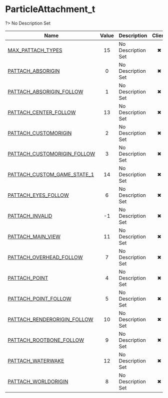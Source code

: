 # ParticleAttachment_t
?> No Description Set

Name|Value|Description|Client
--|:--:|--|:--:
[MAX_PATTACH_TYPES](Constants/ParticleAttachment_t/MAX_PATTACH_TYPES)|15|No Description Set|✖
[PATTACH_ABSORIGIN](Constants/ParticleAttachment_t/PATTACH_ABSORIGIN)|0|No Description Set|✖
[PATTACH_ABSORIGIN_FOLLOW](Constants/ParticleAttachment_t/PATTACH_ABSORIGIN_FOLLOW)|1|No Description Set|✖
[PATTACH_CENTER_FOLLOW](Constants/ParticleAttachment_t/PATTACH_CENTER_FOLLOW)|13|No Description Set|✖
[PATTACH_CUSTOMORIGIN](Constants/ParticleAttachment_t/PATTACH_CUSTOMORIGIN)|2|No Description Set|✖
[PATTACH_CUSTOMORIGIN_FOLLOW](Constants/ParticleAttachment_t/PATTACH_CUSTOMORIGIN_FOLLOW)|3|No Description Set|✖
[PATTACH_CUSTOM_GAME_STATE_1](Constants/ParticleAttachment_t/PATTACH_CUSTOM_GAME_STATE_1)|14|No Description Set|✖
[PATTACH_EYES_FOLLOW](Constants/ParticleAttachment_t/PATTACH_EYES_FOLLOW)|6|No Description Set|✖
[PATTACH_INVALID](Constants/ParticleAttachment_t/PATTACH_INVALID)|-1|No Description Set|✖
[PATTACH_MAIN_VIEW](Constants/ParticleAttachment_t/PATTACH_MAIN_VIEW)|11|No Description Set|✖
[PATTACH_OVERHEAD_FOLLOW](Constants/ParticleAttachment_t/PATTACH_OVERHEAD_FOLLOW)|7|No Description Set|✖
[PATTACH_POINT](Constants/ParticleAttachment_t/PATTACH_POINT)|4|No Description Set|✖
[PATTACH_POINT_FOLLOW](Constants/ParticleAttachment_t/PATTACH_POINT_FOLLOW)|5|No Description Set|✖
[PATTACH_RENDERORIGIN_FOLLOW](Constants/ParticleAttachment_t/PATTACH_RENDERORIGIN_FOLLOW)|10|No Description Set|✖
[PATTACH_ROOTBONE_FOLLOW](Constants/ParticleAttachment_t/PATTACH_ROOTBONE_FOLLOW)|9|No Description Set|✖
[PATTACH_WATERWAKE](Constants/ParticleAttachment_t/PATTACH_WATERWAKE)|12|No Description Set|✖
[PATTACH_WORLDORIGIN](Constants/ParticleAttachment_t/PATTACH_WORLDORIGIN)|8|No Description Set|✖
